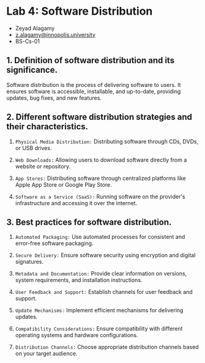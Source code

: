 # Lab 4: Software Distribution

- Zeyad Alagamy
- z.alagamy@innopolis.university
- BS-Cs-01

## 1. Definition of software distribution and its significance.

Software distribution is the process of delivering software to users. It ensures software is accessible, installable, and up-to-date, providing updates, bug fixes, and new features.

## 2. Different software distribution strategies and their characteristics.

1. `Physical Media Distribution:` Distributing software through CDs, DVDs, or USB drives.

2. `Web Downloads:` Allowing users to download software directly from a website or repository.

3. `App Stores:` Distributing software through centralized platforms like Apple App Store or Google Play Store.

4. `Software as a Service (SaaS):` Running software on the provider's infrastructure and accessing it over the internet.

## 3. Best practices for software distribution.

1. `Automated Packaging:` Use automated processes for consistent and error-free software packaging.

2. `Secure Delivery:` Ensure software security using encryption and digital signatures.

3. `Metadata and Documentation:` Provide clear information on versions, system requirements, and installation instructions.

4. `User Feedback and Support:` Establish channels for user feedback and support.

5. `Update Mechanisms:` Implement efficient mechanisms for delivering updates.

6. `Compatibility Considerations:` Ensure compatibility with different operating systems and hardware configurations.

7. `Distribution Channels:` Choose appropriate distribution channels based on your target audience.
